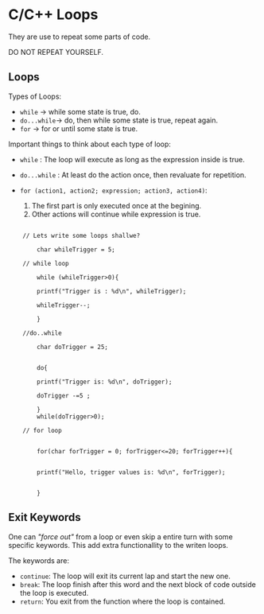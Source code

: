# C/C++ Loops

They are  use to repeat some parts of code.

DO NOT REPEAT YOURSELF.

## Loops  

Types of Loops:  

* `while` -> while some state is true, do.
* `do...while`-> do, then while some state is true, repeat again.
* `for` -> for or until some state is true.

Important things to think about each type of loop: 

* `while` : The loop will execute as long as the expression inside is true.

* `do...while` :  At least do the action once, then revaluate for repetition.

* `for (action1, action2; expression; action3, action4)`:

    1.  The first part is only executed once at the begining.
    2.  Other actions will continue while expression is true.


```

    // Lets write some loops shallwe?

        char whileTrigger = 5;

    // while loop

        while (whileTrigger>0){

        printf("Trigger is : %d\n", whileTrigger);

        whileTrigger--;

        }

    //do..while

        char doTrigger = 25;


        do{

        printf("Trigger is: %d\n", doTrigger);

        doTrigger -=5 ;

        }
        while(doTrigger>0);

    // for loop


        for(char forTrigger = 0; forTrigger<=20; forTrigger++){


        printf("Hello, trigger values is: %d\n", forTrigger);


        }

```

## Exit Keywords  

One can *"force out"* from a loop or even skip a entire turn with some specific keywords. This add extra functionallity to the writen loops.

The keywords are:

* `continue`: The loop will exit its current lap and start the new one.
* `break`: The loop finish after this word and the next block of code outside the loop is executed.  
* `return`: You exit from the function where the loop is contained. 